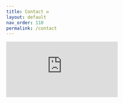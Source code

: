 ```yaml
---
title: Contact ✉️
layout: default
nav_order: 110
permalink: /contact
---
```


<div class="responsive-iframe-container">
  <iframe src="https://docs.google.com/forms/d/e/1FAIpQLSdQgB7Aw7cdLq2ng6Stj-KTayaxvqaDmWC6Ourq5sMZkLAirw/viewform?embedded=true"
          frameborder="0" marginheight="0" marginwidth="0" loading="lazy">
    Loading…
  </iframe>
</div>


